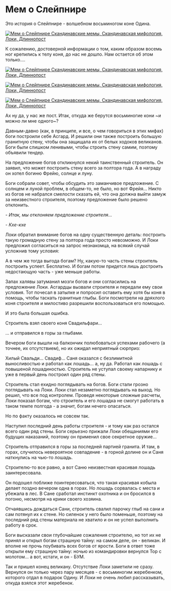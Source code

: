 # Мем о Слейпнире⁠⁠

Это история о Слейпнире - волшебном восьминогом коне Одина.

[![Мем о Слейпнире Скандинавские мемы, Скандинавская мифология, Локи, Длиннопост](https://cs7.pikabu.ru/post_img/2017/12/31/5/1514706072179982279.jpg)](https://cs7.pikabu.ru/post_img/2017/12/31/5/1514706072179982279.jpg)

К сожалению, достоверной информации о том, каким образом восемь ног крепились к телу коня, до нас не дошло. Нам остается об этом только....

[![Мем о Слейпнире Скандинавские мемы, Скандинавская мифология, Локи, Длиннопост](https://cs7.pikabu.ru/post_img/2017/12/31/5/1514706427138786713.jpg)](https://cs7.pikabu.ru/post_img/big/2017/12/31/5/1514706427138786713.jpg)

[![Мем о Слейпнире Скандинавские мемы, Скандинавская мифология, Локи, Длиннопост](https://cs8.pikabu.ru/post_img/big/2017/12/31/5/1514706459134796255.png)](https://cs8.pikabu.ru/post_img/big/2017/12/31/5/1514706459134796255.png)

[![Мем о Слейпнире Скандинавские мемы, Скандинавская мифология, Локи, Длиннопост](https://cs7.pikabu.ru/post_img/big/2017/12/31/5/1514706485137853847.png)](https://cs7.pikabu.ru/post_img/big/2017/12/31/5/1514706485137853847.png)

[](https://cs8.pikabu.ru/post_img/big/2017/12/31/5/1514706522128928087.png)

[](https://cs7.pikabu.ru/post_img/big/2017/12/31/5/1514706554145163343.png)

[](https://cs8.pikabu.ru/post_img/big/2017/12/31/5/151470656919998158.png)

[](https://cs7.pikabu.ru/post_img/big/2017/12/31/5/1514706582112941413.png)

[](https://cs7.pikabu.ru/post_img/big/2017/12/31/5/1514706590159070952.png)

[](https://cs8.pikabu.ru/post_img/big/2017/12/31/5/1514706606129336286.png)

Ах ну да, у нас же пост. Итак, откуда же берутся восьминогие кони ~и можно ли мне одного~?

Давным-давно (как, в принципе, и все, о чем говориться в этих мифах) боги построили себе Асгард. И решили они также построить большую гранитную стену, чтобы она защищала их от белых ходоков великанов. Боги были слишком ленивыми, чтобы строить стену самим, поэтому объявили тендер.

[](https://cs7.pikabu.ru/post_img/big/2017/12/31/5/1514706827145984962.png)

На предложение богов откликнулся некий таинственный строитель. Он заявил, что может построить стену всего за полтора года. А в награду он хотел богиню Фрейю, солнце и луну.

Боги собрали совет, чтобы обсудить это заманчивое предложение. С солнцем и луной проблем, в общем-то, не было, но вот Фрейя… Никто из богов не набрался смелости сказать ей, что она должна выйти замуж за неизвестного строителя, поэтому предложение было решено отклонить.

_\- Итак, мы отклоняем предложение строителя…_

_\- Кхе-кхе_

Локи обратил внимание богов на одну существенную деталь: построить такую громадную стену за полтора года просто невозможно. И Локи предложил согласиться на запрос незнакомца, на всякий случай усложнив тому условия:

[](https://cs7.pikabu.ru/post_img/big/2017/12/31/5/1514706831143569809.png)

А в чем же тогда выгода богам? Ну, какую-то часть стены строитель построить успеет. Бесплатно. И богам потом придется лишь достроить недостающую часть - уже меньше работы.

Запах халявы затуманил мозги богов и они согласились на предложение Локи. Асгардцы вызвали строителя и передали ему свои условия. Тот почесал в затылке и попросил оставить ему хотя бы коня в помощь, чтобы таскать гранитные глыбы. Боги посмотрели на дряхлого коня строителя и милостиво разрешили воспользоваться его помощью.

И это была большая ошибка.

Строитель взял своего коня Свадильфари…

[](https://cs7.pikabu.ru/post_img/2017/12/31/5/1514706951184531204.jpg)

… и отправился в горы за глыбами.

Вечером боги вышли на балкончик полюбоваться успехами рабочего (а точнее, их отсутствием), но их ожидал неприятный сюрприз:

[](https://cs7.pikabu.ru/post_img/big/2017/12/31/6/1514707453159694091.jpg)

Хилый Свальди... Свадиф… Саня оказался с безлимитной выносливостью и работал как лошадь… а, ну да. Работал как лошадь с повышеной лошадиностью. Строитель не уступал своему напарнику и уже в первый день построил один ряд стены.

Строитель стал ехидно поглядывать на богов. Боги стали грозно поглядывать на Локи. Локи стал незаметно поглядывать на выход. Но решил, что все под контролем. Проведя некоторые сложные расчеты, Локи показал богам, что строитель и его лошадка не смогут работать в таком темпе полгода - а значит, богам нечего опасаться.

Но по факту оказалось не совсем так.

[](https://cs8.pikabu.ru/post_img/big/2017/12/31/5/1514707048126557119.png)

Наступил последний день работы строителя - и тому как раз остался всего один ряд стены. Боги серьезно прижали Локи обещаниями его будущих наказаний, поэтому он применил свое секретное оружие…

[](https://cs8.pikabu.ru/post_img/2017/12/31/6/151470748213213451.jpg)

Строитель отправился в горы за последней партией гранита. И там, в горах, случилось невероятное совпадение - в горной долине он и Саня наткнулись на чью-то лошадь.

Строителю-то все равно, а вот Саню неизвестная красивая лошадь заинтересовала.

[](https://cs7.pikabu.ru/post_img/big/2017/12/31/6/1514707315158280576.png)

Он подошел поближе поинтересоваться, что такая красивая кобыла делает поздно вечером одна в горах. Но лошадь сорвалась с места и убежала в лес. В Сане сработал инстинкт охотника и он бросился в погоню, несмотря на крики своего хозяина.

Отчаявшись дождаться Сани, строитель свалил парочку глыб на сани и сам потянул их к стене. Но силенок у него было поменьше, поэтому на последний ряд стены материала не хватило и он не успел выполнить работу в срок.

Боги высказали свои глубочайшие сожаления строителю, но тот их не принял и открыл богам страшную тайну: на самом деле, он - великан. И вполне не прочь поубивать всех богов от ярости. Боги в ответ тоже открыли ему страшную тайну: ночью из командировки вернулся Тор с молотом… а вот, кстати, и он - БУМ.

Так и пришел конец великану. Отсутствие Локи заметили не сразу. Вернулся он только через пару месяцев - с восьминогим жеребенком, которого отдал в подарок Одину. И Локи не очень любил рассказывать, откуда взялся этот жеребенок.

[](https://cs8.pikabu.ru/post_img/2017/12/31/6/151470734614852397.png)
